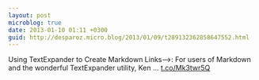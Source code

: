 ```yaml
---
layout: post
microblog: true
date: 2013-01-10 01:11 +0300
guid: http://desparoz.micro.blog/2013/01/09/t289132362858647552.html
---
```

Using TextExpander to Create Markdown Links⟶: For users of Markdown and the wonderful TextExpander utility, Ken ... [t.co/Mk3twr5Q](http://t.co/Mk3twr5Q)
